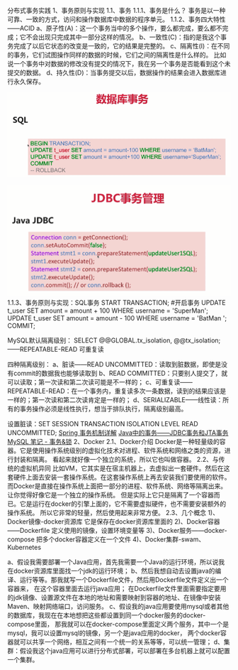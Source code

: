 分布式事务实践
1、事务原则与实现
1.1、事务
 1.1.1、事务是什么？
   事务是以一种可靠、一致的方式，访问和操作数据库中数据的程序单元。
 1.1.2、事务四大特性——ACID
   a、原子性(A)：这一个事务当中的多个操作，要么都完成，要么都不完成；它不会出现只完成其中一部分这样的情况。
   b、一致性(C)：指的是我这个事务完成了以后它状态的改变是一致的，它的结果是完整的。
   c、隔离性(I)：在不同的事务，它们试图操作同样的数据的时候，它们之间的隔离性是什么样的。
   比如说一个事务中对数据的修改没有提交的情况下，我在另一个事务是否能看到这个未提交的数据。
   d、持久性(D)：当事务提交以后，数据操作的结果会进入数据库进行永久保存。
   
   ![binaryTree](img/mysql实现事务.png "binaryTree")
   
   ![binaryTree](img/jdbc事务管理.png "binaryTree")
 1.1.3、事务原则与实现：SQL事务
 START TRANSACTION; #开启事务
 UPDATE t_user SET amount = amount + 100 WHERE username = 'SuperMan';
 UPDATE t_user SET amount = amount - 100 WHERE username = 'BatMan ';
 COMMIT;
 
 MySQL默认隔离级别： SELECT @@GLOBAL.tx_isolation, @@tx_isolation;——REPEATABLE-READ 可重复读
 
 四种隔离级别：
  a、脏读——READ UNCOMMITTED：读取到脏数据，即使是没有commit的数据我也能够读取到
  b、READ COMMITTED：只要别人提交了，就可以读取；第一次读和第二次读可能是不一样的；
  c、可重复读——REPEATABLE-READ：在一个事务内，重复读多次一条数据，读到的结果应该是一样的；第一次读和第二次读肯定是一样的；
  d、SERIALIZABLE——线性读：所有的事务操作必须是线性执行，想当于排队执行，隔离级别最高。
 
 设置脏读：SET SESSION TRANSACTION ISOLATION LEVEL READ UNCOMMITTED;
[Spring 事务机制详解](https://juejin.im/post/5a3b1dc4f265da43333e9049)
[Java中的事务——JDBC事务和JTA事务](http://www.hollischuang.com/archives/1658)
[MySQL 笔记 - 事务&锁](https://juejin.im/post/5b76938de51d45664715fba8)
2、Docker
2.1、Docker介绍
  Docker是一种轻量级的容器。它是使用操作系统级别的虚拟化技术对进程、软件系统和网络之类的资源，进行封装和隔离。
  看起来就好像一个独立的系统，所以它也叫做容器。
2.2、与传统的虚拟机异同
  比如VM，它其实是在宿主机器上，去虚拟出一套硬件。然后在这套硬件上面去安装一套操作系统。在这套操作系统上再去安装我们要使用的软件。
  而Docker是直接在操作系统上面把一部分的进程、软件系统、网络等隔离出来。让你觉得好像它是一个独立的操作系统。
  但是实际上它只是隔离了一个容器而已。它是运行在docker的引擎上面的，它不需要虚拟硬件，也不需要安装额外的操作系统。
  所以它非常的轻量，然后使用起来非常方便。
2.3、几个概念
 1)、Docker镜像-docker资源库
   它是保存在docker资源库里面的
 2)、Docker容器——Dockerfile
   定义使用的镜像，设置环境变量等
 3)、Docker服务——docker-compose
   把多个docker容器定义在一个文件
 4)、Docker集群-swam、Kubernetes
 
a、假设我需要部署一个Java应用，首先我需要一个Java的运行环境，所以说我在docker资源库里面找一个jdk的运行环境；
b、然后我想自动去设置java的编译、运行等等。那我就写一个Dockerfile文件，然后用Dockerfile文件定义出一个容器来，
在这个容器里面去运行java应用；
在Dockerfile文件里面需要指定要用的jdk镜像、设置源文件在本地的地址和需要映射到容器的地址、在镜像中安装Maven、映射网络端口，访问服务。
c、假设我的java应用要使用mysql或者其他的数据库，我现在在本地想把这些都设置到同一个docker服务的docker-compose里面，
那我就可以在docker-compose里面定义两个服务，其中一个是mysql，我可以设置mysql的镜像，另一个是java应用的docker，
两个docker容器就可以共享一个网络，相互之间有一个统一的关系等等，可以统一管理；
d、集群：假设我这个java应用可以进行分布式部署，可以部署在多台机器上就可以配置一个集群。